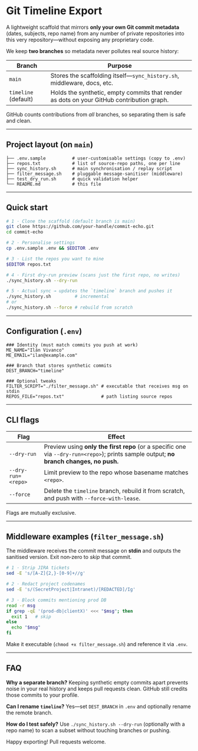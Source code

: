 
# Git Timeline Export

A lightweight scaffold that mirrors **only your own Git commit metadata** (dates, subjects, repo name) from any number of private repositories into this very repository—without exposing any proprietary code.

We keep **two branches** so metadata never pollutes real source history:

| Branch | Purpose |
|--------|---------|
| `main` | Stores the scaffolding itself—`sync_history.sh`, middleware, docs, etc. |
| `timeline` (default) | Holds the synthetic, empty commits that render as dots on your GitHub contribution graph. |

GitHub counts contributions from *all* branches, so separating them is safe and clean.

---

## Project layout (on `main`)

```
├── .env.sample          # user‑customisable settings (copy to .env)
├── repos.txt            # list of source‑repo paths, one per line
├── sync_history.sh      # main synchronisation / replay script
├── filter_message.sh    # pluggable message‑sanitiser (middleware)
├── test_dry_run.sh      # quick validation helper
└── README.md            # this file
```

---

## Quick start

```bash
# 1 · Clone the scaffold (default branch is main)
git clone https://github.com/your‑handle/commit-echo.git
cd commit-echo

# 2 · Personalise settings
cp .env.sample .env && $EDITOR .env

# 3 · List the repos you want to mine
$EDITOR repos.txt

# 4 · First dry‑run preview (scans just the first repo, no writes)
./sync_history.sh --dry-run

# 5 · Actual sync → updates the `timeline` branch and pushes it
./sync_history.sh         # incremental
# or
./sync_history.sh --force # rebuild from scratch
```

---

## Configuration (`.env`)

```env
### Identity (must match commits you push at work)
ME_NAME="Ilán Vivanco"
ME_EMAIL="ilan@example.com"

### Branch that stores synthetic commits
DEST_BRANCH="timeline"

### Optional tweaks
FILTER_SCRIPT="./filter_message.sh" # executable that receives msg on stdin
REPOS_FILE="repos.txt"              # path listing source repos
```

---

## CLI flags

| Flag                | Effect |
|---------------------|--------|
| `--dry-run`         | Preview using **only the first repo** (or a specific one via `--dry-run=<repo>`); prints sample output; **no branch changes, no push.** |
| `--dry-run=<repo>`  | Limit preview to the repo whose basename matches `<repo>`. |
| `--force`           | Delete the `timeline` branch, rebuild it from scratch, and push with `--force-with-lease`. |

Flags are mutually exclusive.

---

## Middleware examples (`filter_message.sh`)

The middleware receives the commit message on **stdin** and outputs the sanitised version.  Exit non‑zero to *skip* that commit.

```bash
# 1 · Strip JIRA tickets
sed -E 's/[A-Z]{2,}-[0-9]+//g'

# 2 · Redact project codenames
sed -E 's/(SecretProject|Intranet)/[REDACTED]/Ig'

# 3 · Block commits mentioning prod DB
read -r msg
if grep -qE '(prod-db|clientX)' <<< "$msg"; then
  exit 1   # skip
else
  echo "$msg"
fi
```

Make it executable (`chmod +x filter_message.sh`) and reference it via `.env`.

---

## FAQ

**Why a separate branch?**  Keeping synthetic empty commits apart prevents noise in your real history and keeps pull requests clean. GitHub still credits those commits to your profile.

**Can I rename `timeline`?**  Yes—set `DEST_BRANCH` in `.env` and optionally rename the remote branch.

**How do I test safely?**  Use `./sync_history.sh --dry-run` (optionally with a repo name) to scan a subset without touching branches or pushing.

Happy exporting!  Pull requests welcome.
